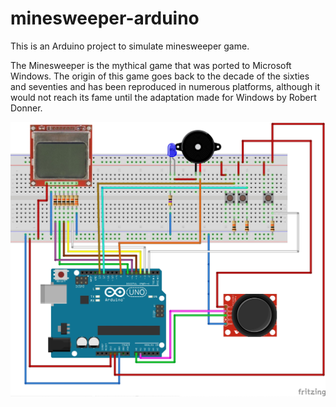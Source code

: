 # minesweeper-arduino

This is an Arduino project to simulate minesweeper game. 

The Minesweeper is the mythical game that was ported to Microsoft Windows. The origin of this game goes back to the decade of the sixties and seventies and has been reproduced in numerous platforms, although it would not reach its fame until the adaptation made for Windows by Robert Donner.

![Diagram](images/fritzing-diagram.jpg)
